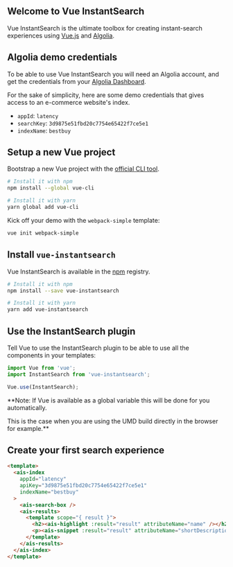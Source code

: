 ## Welcome to Vue InstantSearch

Vue InstantSearch is the ultimate toolbox for creating instant-search
experiences using [Vue.js](https://vuejs.org/) and [Algolia](https://www.algolia.com/).

## Algolia demo credentials

To be able to use Vue InstantSearch you will need an Algolia account, and
get the credentials from your [Algolia Dashboard](https://www.algolia.com/api-keys).

For the sake of simplicity, here are some demo credentials that gives access to
an e-commerce website's index.

 - `appId`: `latency`
 - `searchKey`: `3d9875e51fbd20c7754e65422f7ce5e1`
 - `indexName`: `bestbuy`

## Setup a new Vue project

Bootstrap a new Vue project with the [official CLI tool](https://vuejs.org/v2/guide/installation.html#CLI).

```sh
# Install it with npm
npm install --global vue-cli

# Install it with yarn
yarn global add vue-cli
```

Kick off your demo with the `webpack-simple` template:

```sh
vue init webpack-simple
```

## Install `vue-instantsearch`

Vue InstantSearch is available in the [npm](https://www.npmjs.com) registry.

```sh
# Install it with npm
npm install --save vue-instantsearch

# Install it with yarn
yarn add vue-instantsearch
```

## Use the InstantSearch plugin

Tell Vue to use the InstantSearch plugin to be able to use all the components
in your templates:

```js
import Vue from 'vue';
import InstantSearch from 'vue-instantsearch';

Vue.use(InstantSearch);
```

**Note: If Vue is available as a global variable this will be done for you automatically.

This is the case when you are using the UMD build directly in the browser for example.**

## Create your first search experience

```html
<template>
  <ais-index
    appId="latency"
    apiKey="3d9875e51fbd20c7754e65422f7ce5e1"
    indexName="bestbuy"
  >
    <ais-search-box />
    <ais-results>
      <template scope="{ result }">
        <h2><ais-highlight :result="result" attributeName="name" /></h2>
        <p><ais-snippet :result="result" attributeName="shortDescription" /></p>
      </template>
    </ais-results>
  </ais-index>
</template>
```
